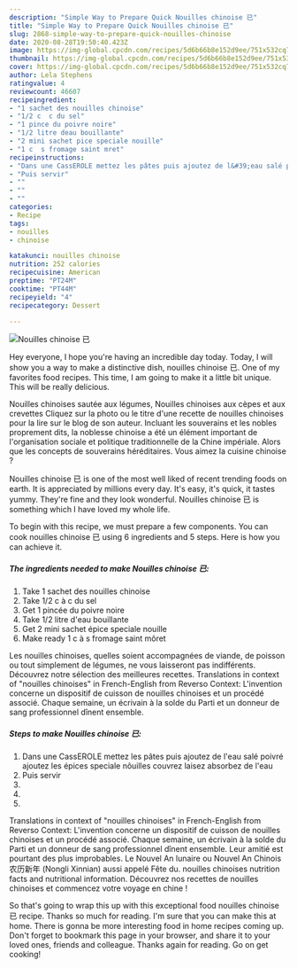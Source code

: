 ```yaml
---
description: "Simple Way to Prepare Quick Nouilles chinoise 已"
title: "Simple Way to Prepare Quick Nouilles chinoise 已"
slug: 2868-simple-way-to-prepare-quick-nouilles-chinoise
date: 2020-08-28T19:50:40.423Z
image: https://img-global.cpcdn.com/recipes/5d6b66b8e152d9ee/751x532cq70/nouilles-chinoise-已-photo-principale-de-la-recette.jpg
thumbnail: https://img-global.cpcdn.com/recipes/5d6b66b8e152d9ee/751x532cq70/nouilles-chinoise-已-photo-principale-de-la-recette.jpg
cover: https://img-global.cpcdn.com/recipes/5d6b66b8e152d9ee/751x532cq70/nouilles-chinoise-已-photo-principale-de-la-recette.jpg
author: Lela Stephens
ratingvalue: 4
reviewcount: 46607
recipeingredient:
- "1 sachet des nouilles chinoise"
- "1/2 c  c du sel"
- "1 pince du poivre noire"
- "1/2 litre deau bouillante"
- "2 mini sachet pice speciale nouille"
- "1 c  s fromage saint mret"
recipeinstructions:
- "Dans une CassEROLE mettez les pâtes puis ajoutez de l&#39;eau salé poivré ajoutez les épices speciale nôuilles couvrez laisez absorbez de l&#39;eau"
- "Puis servir"
- ""
- ""
- ""
categories:
- Recipe
tags:
- nouilles
- chinoise

katakunci: nouilles chinoise 
nutrition: 252 calories
recipecuisine: American
preptime: "PT24M"
cooktime: "PT44M"
recipeyield: "4"
recipecategory: Dessert

---
```



![Nouilles chinoise 已](https://img-global.cpcdn.com/recipes/5d6b66b8e152d9ee/751x532cq70/nouilles-chinoise-已-photo-principale-de-la-recette.jpg)

Hey everyone, I hope you're having an incredible day today. Today, I will show you a way to make a distinctive dish, nouilles chinoise 已. One of my favorites food recipes. This time, I am going to make it a little bit unique. This will be really delicious.

Nouilles chinoises sautée aux légumes, Nouilles chinoises aux cèpes et aux crevettes Cliquez sur la photo ou le titre d&#39;une recette de nouilles chinoises pour la lire sur le blog de son auteur. Incluant les souverains et les nobles proprement dits, la noblesse chinoise a été un élément important de l&#39;organisation sociale et politique traditionnelle de la Chine impériale. Alors que les concepts de souverains héréditaires. Vous aimez la cuisine chinoise ?

Nouilles chinoise 已 is one of the most well liked of recent trending foods on earth. It is appreciated by millions every day. It's easy, it's quick, it tastes yummy. They're fine and they look wonderful. Nouilles chinoise 已 is something which I have loved my whole life.


To begin with this recipe, we must prepare a few components. You can cook nouilles chinoise 已 using 6 ingredients and 5 steps. Here is how you can achieve it.

<!--inarticleads1-->

##### The ingredients needed to make Nouilles chinoise 已:

1. Take 1 sachet des nouilles chinoise
1. Take 1/2 c à c du sel
1. Get 1 pincée du poivre noire
1. Take 1/2 litre d&#39;eau bouillante
1. Get 2 mini sachet épice speciale nouille
1. Make ready 1 c à s fromage saint môret


Les nouilles chinoises, quelles soient accompagnées de viande, de poisson ou tout simplement de légumes, ne vous laisseront pas indifférents. Découvrez notre sélection des meilleures recettes. Translations in context of &#34;nouilles chinoises&#34; in French-English from Reverso Context: L&#39;invention concerne un dispositif de cuisson de nouilles chinoises et un procédé associé. Chaque semaine, un écrivain à la solde du Parti et un donneur de sang professionnel dînent ensemble. 

<!--inarticleads2-->

##### Steps to make Nouilles chinoise 已:

1. Dans une CassEROLE mettez les pâtes puis ajoutez de l&#39;eau salé poivré ajoutez les épices speciale nôuilles couvrez laisez absorbez de l&#39;eau
1. Puis servir
1. 
1. 
1. 


Translations in context of &#34;nouilles chinoises&#34; in French-English from Reverso Context: L&#39;invention concerne un dispositif de cuisson de nouilles chinoises et un procédé associé. Chaque semaine, un écrivain à la solde du Parti et un donneur de sang professionnel dînent ensemble. Leur amitié est pourtant des plus improbables. Le Nouvel An lunaire ou Nouvel An Chinois 农历新年 (Nongli Xinnian) aussi appelé Fête du. nouilles chinoises nutrition facts and nutritional information. Découvrez nos recettes de nouilles chinoises et commencez votre voyage en chine ! 

So that's going to wrap this up with this exceptional food nouilles chinoise 已 recipe. Thanks so much for reading. I'm sure that you can make this at home. There is gonna be more interesting food in home recipes coming up. Don't forget to bookmark this page in your browser, and share it to your loved ones, friends and colleague. Thanks again for reading. Go on get cooking!
